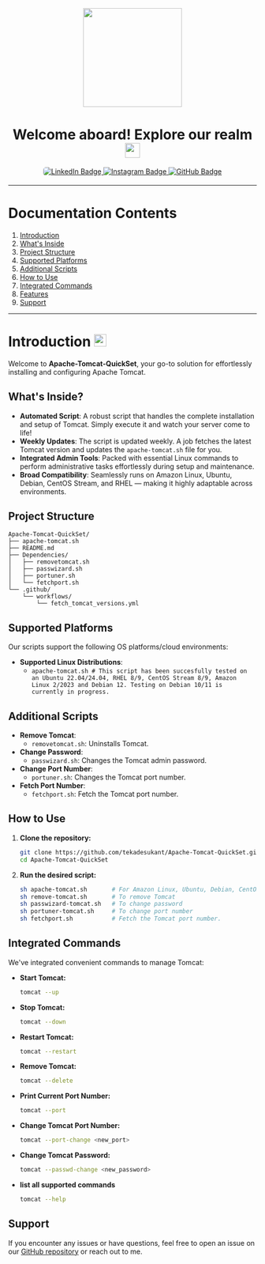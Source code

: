 
<div align="center">
  <img src="https://i.giphy.com/media/v1.Y2lkPTc5MGI3NjExYm5vaHRnaGpjbXl0M2V2ZGo4Y3E3ZDlua2tmaDZidHVyNTdyazY0NiZlcD12MV9pbnRlcm5hbF9naWZfYnlfaWQmY3Q9cw/KzJkzjggfGN5Py6nkT/giphy.gif" width="200"/>
</div>

<h1 align="center">
  <span class="bold">Welcome aboard! Explore our realm</span>
  <img src="https://media.giphy.com/media/WUlplcMpOCEmTGBtBW/giphy.gif" width="30px"/>
</h1>

<div id="badges" align="center">
  <a href="https://www.linkedin.com/in/tekade-sukant-3343bb252">
    <img src="https://img.shields.io/badge/LinkedIn-black?style=for-the-badge&logo=linkedIn&logoColor=white" alt="LinkedIn Badge" style="border-radius: 5px;"/>
  </a>
  <a href="https://www.instagram.com/muschifresser/" target="_blank">
    <img src="https://img.shields.io/badge/Instagram-black?style=for-the-badge&logo=instagram&logoColor=white" alt="Instagram Badge" style="margin-bottom: 5px;" />
  </a>
  <a href="mailto:tekadesukant@gmail.com">
    <img src="https://img.shields.io/badge/Email-black?style=for-the-badge&logo=email&logoColor=white" alt="GitHub Badge"/>
  </a>
</div>

---
# Documentation Contents

1. [Introduction](#introduction)
2. [What's Inside](#whats-inside)
3. [Project Structure](#project-structure)
4. [Supported Platforms](#supported-platforms)
5. [Additional Scripts](#additional-scripts)
6. [How to Use](#how-to-use)
7. [Integrated Commands](#integrated-commands)
8. [Features](#features)
9. [Support](#support)

---

# Introduction <img src="https://media.giphy.com/media/WUlplcMpOCEmTGBtBW/giphy.gif" width="25">

Welcome to **Apache-Tomcat-QuickSet**, your go-to solution for effortlessly installing and configuring Apache Tomcat. 

## What's Inside?

- **Automated Script**: A robust script that handles the complete installation and setup of Tomcat. Simply execute it and watch your server come to life! 
- **Weekly Updates**: The script is updated weekly. A job fetches the latest Tomcat version and updates the `apache-tomcat.sh` file for you. 
- **Integrated Admin Tools**: Packed with essential Linux commands to perform administrative tasks effortlessly during setup and maintenance.
- **Broad Compatibility**: Seamlessly runs on Amazon Linux, Ubuntu, Debian, CentOS Stream, and RHEL — making it highly adaptable across environments.

## Project Structure

```
Apache-Tomcat-QuickSet/
├── apache-tomcat.sh
├── README.md
├── Dependencies/
│   ├── removetomcat.sh
│   ├── passwizard.sh
│   ├── portuner.sh
│   └── fetchport.sh
└── .github/
    └── workflows/
        └── fetch_tomcat_versions.yml

```

## Supported Platforms

Our scripts support the following OS platforms/cloud environments:

- **Supported Linux Distributions**:
  - `apache-tomcat.sh # This script has been succesfully tested on an Ubuntu 22.04/24.04, RHEL 8/9, CentOS Stream 8/9, Amazon Linux 2/2023 and Debian 12. Testing on Debian 10/11 is currently in progress.`

## Additional Scripts

- **Remove Tomcat**:
  - `removetomcat.sh`: Uninstalls Tomcat.
- **Change Password**:
  - `passwizard.sh`: Changes the Tomcat admin password.
- **Change Port Number**:
  - `portuner.sh`: Changes the Tomcat port number.
- **Fetch Port Number**:
  - `fetchport.sh`: Fetch the Tomcat port number.
    
## How to Use

1. **Clone the repository:**
   ```bash
   git clone https://github.com/tekadesukant/Apache-Tomcat-QuickSet.git
   cd Apache-Tomcat-QuickSet
   ```

2. **Run the desired script:**
   ```bash
   sh apache-tomcat.sh       # For Amazon Linux, Ubuntu, Debian, CentOS Stream, and RHEL
   sh remove-tomcat.sh       # To remove Tomcat
   sh passwizard-tomcat.sh   # To change password
   sh portuner-tomcat.sh     # To change port number
   sh fetchport.sh           # Fetch the Tomcat port number.
   ```

## Integrated Commands

We've integrated convenient commands to manage Tomcat:

- **Start Tomcat:**
  ```bash
  tomcat --up
  ```

- **Stop Tomcat:**
  ```bash
  tomcat --down
  ```

- **Restart Tomcat:**
  ```bash
  tomcat --restart
  ```

- **Remove Tomcat:**
  ```bash
  tomcat --delete
  ```

- **Print Current Port Number:**
  ```bash
  tomcat --port
  ```
  
- **Change Tomcat Port Number:**
  ```bash
  tomcat --port-change <new_port>
  ```

- **Change Tomcat Password:**
  ```bash
  tomcat --passwd-change <new_password>
  ```

- **list all supported commands**
  ```bash
  tomcat --help 
  ```

## Support

If you encounter any issues or have questions, feel free to open an issue on our [GitHub repository](https://github.com/tekadesukant/Apache-Tomcat-QuickSet/issues) or reach out to me.

